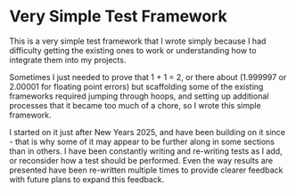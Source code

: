 # Very Simple Test Framework

This is a very simple test framework that I wrote simply because I had difficulty getting the existing ones to work or understanding how to integrate them into my projects.

Sometimes I just needed to prove that 1 + 1 = 2, or there about (1.999997 or 2.00001 for floating point errors) but scaffolding some of the existing frameworks required jumping through hoops, and setting up additional processes that it became too much of a chore, so I wrote this simple framework.

I started on it just after New Years 2025, and have been building on it since - that is why some of it may appear to be further along in some sections than in others.  I have been constantly writing and re-writing tests as I add, or reconsider how a test should be performed.  Even the way results are presented have been re-written multiple times to provide clearer feedback with future plans to expand this feedback.
